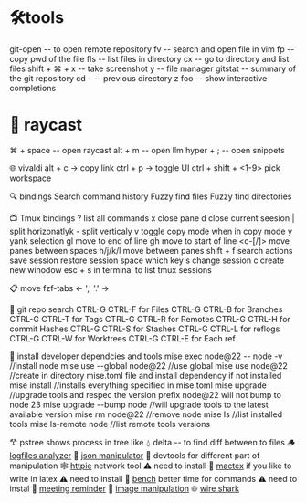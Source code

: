 
# 🛠️tools

git-open              -- to open remote repository
fv                    -- search and open file in vim
fp                    -- copy pwd of the file
fls                   -- list files in directory
cx                    -- go to directory and list files
shift + ⌘ + x         -- take screenshot
y                     -- file manager
gitstat               -- summary of the git repository
cd -                  -- previous directory
z foo<SPACE><TAB>     -- show interactive completions

# 🚀 raycast

⌘ + space             -- open raycast
alt + m               -- open llm
hyper + ;             -- open snippets

 🌐 vivaldi
 alt + c -> copy link
 ctrl + p -> toggle UI
 ctrl + shift + <1-9>  pick workspace

🔍 bindings
 <c-r>  Search command history
 <c-t>  Fuzzy find files
 <c-e>  Fuzzy find directories

📺 Tmux bindings
 <prefix> ?         list all commands
 <prefix> x         close pane
 <prefix> d         close current seesion
 <prefix> |         split horizonatlyk
 <prefix> -         split verticaly
 <prefix> v         toggle copy mode
 when in copy mode
 y                  yank selection
 gl                 move to end of line
 gh                 move to start of line
 <prefix> <c-[/]>   move panes between spaces
 <prefix> h/j/k/l   move between panes
 <prefix> shift + f  search actions
 <prefix> <c-s>  save session
 <prefix> <c-r>  restore session
 <prefix> space  which key
 <prefix> s         change session
 <prefix> c         create new winodow
 esc + s            in terminal to list tmux sessions

📋 move fzf-tabs
 <- ',' '.' ->

🌲 git repo search
 CTRL-G CTRL-F for Files
 CTRL-G CTRL-B for Branches
 CTRL-G CTRL-T for Tags
 CTRL-G CTRL-R for Remotes
 CTRL-G CTRL-H for commit Hashes
 CTRL-G CTRL-S for Stashes
 CTRL-G CTRL-L for reflogs
 CTRL-G CTRL-W for Worktrees
 CTRL-G CTRL-E for Each ref

🐁 install developer dependcies and tools
 mise exec node@22 -- node -v  //install node
 mise use --global node@22     //use global
 mise use node@22              //create in directory mise.toml file and install dependency if not installed
 mise install                  //installs everything specified in mise.toml
 mise upgrade                  //upgrade tools and respec the version prefix node@22 will not bump to node 23
 mise upgrade --bump node      //will upgrade tools to the latest available version
 mise rm node@22               //remove node
 mise ls                       //list installed tools
 mise ls-remote node           //list remote tools versions

𐂷 pstree       shows process in tree like
⍙ delta -- to find diff between to files
🪵 [logfiles analyzer](https://docs.lnav.org)
🙈 [json manipulator](https://jqlang.org/)
👨 devtools for different part of manipulation
🕸️ [httpie](https://httpie.io/cli) network tool ⚠️  need to install
📗 [mactex](https://www.tug.org/mactex/) if you like to write in latex ⚠️ need to install
🚄 [bench](https://github.com/Gabriella439/bench) better time for commands ⚠ need to instal
📅 [meeting reminder](https://www.inyourface.app/)
📸 [image manipulation](https://imagemagick.org)
🌐 [wire shark](https://www.wireshark.org)

